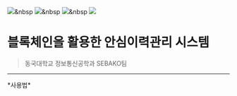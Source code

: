 <img src="https://img.shields.io/badge/Python-3766AB?style=flat-square&logo=Python&logoColor=white"/></a>&nbsp <img src="https://img.shields.io/badge/Django-092E20?style=flat-square&logo=Django&logoColor=white"/></a>&nbsp <img src="https://img.shields.io/badge/Web3-F16822?style=flat-square&logo=Web3.js&logoColor=white"/></a>&nbsp <img src="https://img.shields.io/badge/JavaScript-3766AB?style=flat-square&logo=Python&logoColor=white"/>

# 블록체인을 활용한 안심이력관리 시스템
> 동국대학교 정보통신공학과 SEBAKO팀
<hr/>
*사용법*

